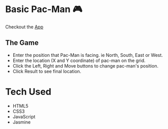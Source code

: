 # Basic Pac-Man :video_game:
 
Checkout the <a href="https://chamma89.github.io/basic-pacman/">App</a>
## The Game
* Enter the position that Pac-Man is facing. ie North, South, East or West.
* Enter the location (X and Y coordinate) of pac-man on the grid.
* Click the Left, Right and Move buttons to change pac-man's position.
* Click Result to see final location.

# Tech Used
* HTML5
* CSS3
* JavaScript
* Jasmine


